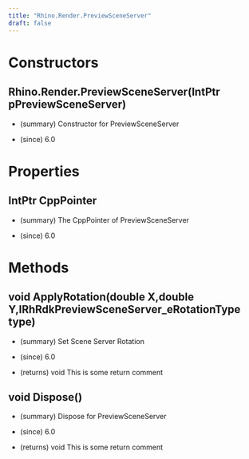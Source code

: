 ```yaml
---
title: "Rhino.Render.PreviewSceneServer"
draft: false
---
```


# Constructors
## Rhino.Render.PreviewSceneServer(IntPtr pPreviewSceneServer)
- (summary) 
     Constructor for PreviewSceneServer
     
- (since) 6.0
# Properties
## IntPtr CppPointer
- (summary) 
     The CppPointer of PreviewSceneServer
     
- (since) 6.0
# Methods
## void ApplyRotation(double X,double Y,IRhRdkPreviewSceneServer_eRotationType type)
- (summary) 
     Set Scene Server Rotation
     
- (since) 6.0
- (returns) void This is some return comment
## void Dispose()
- (summary) 
     Dispose for PreviewSceneServer
     
- (since) 6.0
- (returns) void This is some return comment
